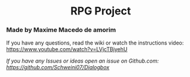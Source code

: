 <p align="center">
  <h1 align="center">RPG Project</h1>
</p>
<p align="center">
  <h3>Made by Maxime Macedo de amorim</h3>
 </p>


If you have any questions, read the wiki or watch the instructions video: https://www.youtube.com/watch?v=LVjcTBjyehU

<i>If you have any Issues or ideas open an issue on Github.com: https://github.com/Schweini07/Dialogbox</i>


